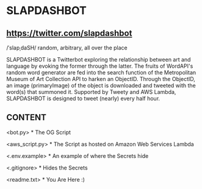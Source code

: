 # SLAPDASHBOT

## https://twitter.com/slapdashbot

/ˈslapˌdaSH/ random, arbitrary, all over the place

SLAPDASHBOT is a Twitterbot exploring the relationship between art and language by evoking the former through the latter. The fruits of WordAPI's random word generator are fed into the search function of the Metropolitan Museum of Art Collection API to harken an ObjectID. Through the ObjectID, an image (primaryImage) of the object is downloaded and tweeted with the word(s) that summoned it. Supported by Tweety and AWS Lambda, SLAPDASHBOT is designed to tweet (nearly) every half hour. 

## CONTENT

<bot.py> * The OG Script

<aws_script.py> * The Script as hosted on Amazon Web Services Lambda 

<.env.example> * An example of where the Secrets hide

<.gitignore> * Hides the Secrets

<readme.txt> * You Are Here :)




